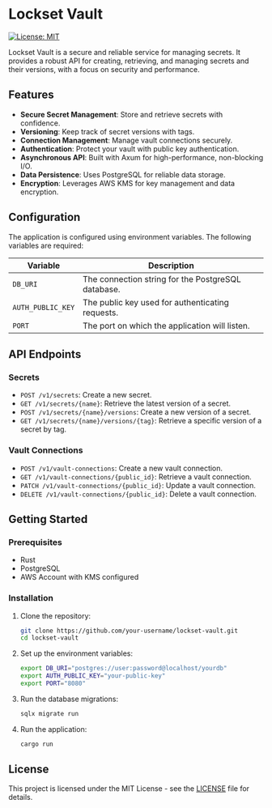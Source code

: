 # Lockset Vault

[![License: MIT](https://img.shields.io/badge/License-MIT-yellow.svg)](https://opensource.org/licenses/MIT)

Lockset Vault is a secure and reliable service for managing secrets. It provides a robust API for creating, retrieving,
and managing secrets and their versions, with a focus on security and performance.

## Features

- **Secure Secret Management**: Store and retrieve secrets with confidence.
- **Versioning**: Keep track of secret versions with tags.
- **Connection Management**: Manage vault connections securely.
- **Authentication**: Protect your vault with public key authentication.
- **Asynchronous API**: Built with Axum for high-performance, non-blocking I/O.
- **Data Persistence**: Uses PostgreSQL for reliable data storage.
- **Encryption**: Leverages AWS KMS for key management and data encryption.

## Configuration

The application is configured using environment variables. The following variables are required:

| Variable          | Description                                       |
| ----------------- | ------------------------------------------------- |
| `DB_URI`          | The connection string for the PostgreSQL database. |
| `AUTH_PUBLIC_KEY` | The public key used for authenticating requests.  |
| `PORT`            | The port on which the application will listen.    |

## API Endpoints

### Secrets

- `POST /v1/secrets`: Create a new secret.
- `GET /v1/secrets/{name}`: Retrieve the latest version of a secret.
- `POST /v1/secrets/{name}/versions`: Create a new version of a secret.
- `GET /v1/secrets/{name}/versions/{tag}`: Retrieve a specific version of a secret by tag.

### Vault Connections

- `POST /v1/vault-connections`: Create a new vault connection.
- `GET /v1/vault-connections/{public_id}`: Retrieve a vault connection.
- `PATCH /v1/vault-connections/{public_id}`: Update a vault connection.
- `DELETE /v1/vault-connections/{public_id}`: Delete a vault connection.

## Getting Started

### Prerequisites

- Rust
- PostgreSQL
- AWS Account with KMS configured

### Installation

1. Clone the repository:
   ```sh
   git clone https://github.com/your-username/lockset-vault.git
   cd lockset-vault
   ```

2. Set up the environment variables:
   ```sh
   export DB_URI="postgres://user:password@localhost/yourdb"
   export AUTH_PUBLIC_KEY="your-public-key"
   export PORT="8080"
   ```

3. Run the database migrations:
   ```sh
   sqlx migrate run
   ```

4. Run the application:
   ```sh
   cargo run
   ```

## License

This project is licensed under the MIT License - see the [LICENSE](LICENSE) file for details.

